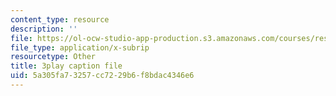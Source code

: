 ```yaml
---
content_type: resource
description: ''
file: https://ol-ocw-studio-app-production.s3.amazonaws.com/courses/res-6-008-digital-signal-processing-spring-2011/5a305fa73257cc7229b6f8bdac4346e6_mUpwOQ0w2vk.srt
file_type: application/x-subrip
resourcetype: Other
title: 3play caption file
uid: 5a305fa7-3257-cc72-29b6-f8bdac4346e6
---
```

